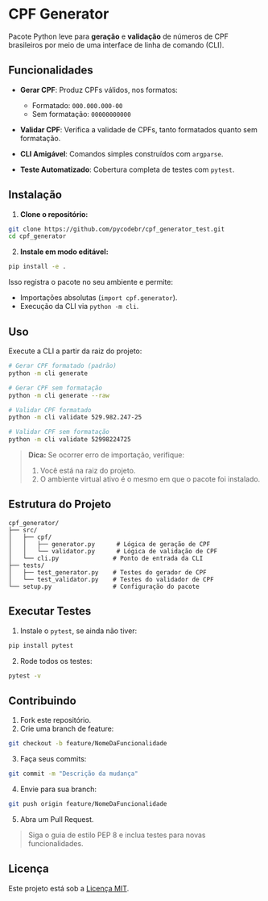 # CPF Generator

Pacote Python leve para **geração** e **validação** de números de CPF brasileiros por meio de uma interface de linha de comando (CLI).

## Funcionalidades

* **Gerar CPF**: Produz CPFs válidos, nos formatos:

  * Formatado: `000.000.000-00`
  * Sem formatação: `00000000000`
* **Validar CPF**: Verifica a validade de CPFs, tanto formatados quanto sem formatação.
* **CLI Amigável**: Comandos simples construídos com `argparse`.
* **Teste Automatizado**: Cobertura completa de testes com `pytest`.

## Instalação

1. **Clone o repositório:**

```bash
git clone https://github.com/pycodebr/cpf_generator_test.git
cd cpf_generator
```

2. **Instale em modo editável:**

```bash
pip install -e .
```

   Isso registra o pacote no seu ambiente e permite:

   * Importações absolutas (`import cpf.generator`).
   * Execução da CLI via `python -m cli`.

## Uso

Execute a CLI a partir da raiz do projeto:

```bash
# Gerar CPF formatado (padrão)
python -m cli generate

# Gerar CPF sem formatação
python -m cli generate --raw

# Validar CPF formatado
python -m cli validate 529.982.247-25

# Validar CPF sem formatação
python -m cli validate 52998224725
```

> **Dica:** Se ocorrer erro de importação, verifique:
>
> 1. Você está na raiz do projeto.
> 2. O ambiente virtual ativo é o mesmo em que o pacote foi instalado.

## Estrutura do Projeto

```
cpf_generator/
├── src/
│   ├── cpf/
│   │   ├── generator.py      # Lógica de geração de CPF
│   │   └── validator.py      # Lógica de validação de CPF
│   └── cli.py               # Ponto de entrada da CLI
├── tests/
│   ├── test_generator.py    # Testes do gerador de CPF
│   └── test_validator.py    # Testes do validador de CPF
└── setup.py                 # Configuração do pacote
```

## Executar Testes

1. Instale o `pytest`, se ainda não tiver:

```bash
pip install pytest
```

2. Rode todos os testes:

```bash
pytest -v
```

## Contribuindo

1. Fork este repositório.
2. Crie uma branch de feature:

```bash
git checkout -b feature/NomeDaFuncionalidade
```
3. Faça seus commits:

```bash
git commit -m "Descrição da mudança"
```
4. Envie para sua branch:

```bash
git push origin feature/NomeDaFuncionalidade
```
5. Abra um Pull Request.

> Siga o guia de estilo PEP 8 e inclua testes para novas funcionalidades.

## Licença

Este projeto está sob a [Licença MIT](LICENSE).